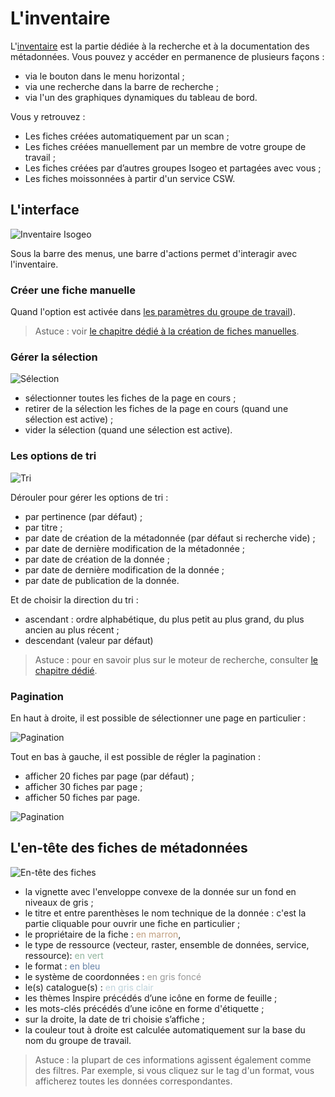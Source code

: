 # L'inventaire

L'[inventaire](https://app.isogeo.com/inventory) est la partie dédiée à la recherche et à la documentation des métadonnées. Vous pouvez y accéder en permanence de plusieurs façons :

* via le bouton dans le menu horizontal ;
* via une recherche dans la barre de recherche ;
* via l'un des graphiques dynamiques du tableau de bord.

Vous y retrouvez :

* Les fiches créées automatiquement par un scan ;
* Les fiches créées manuellement par un membre de votre groupe de travail ;
* Les fiches créées par d’autres groupes Isogeo et partagées avec vous ;
* Les fiches moissonnées à partir d'un service CSW.

## L'interface

![Inventaire Isogeo](/images/inv_global.png "Interface général de l'inventaire Isogeo")

Sous la barre des menus, une barre d'actions permet d'interagir avec l'inventaire.

### Créer une fiche manuelle

Quand l'option est activée dans [les paramètres du groupe de travail](../features/admin/group.html)).

> Astuce : voir [le chapitre dédié à la création de fiches manuelles](../features/documentation/md_new_manual.html).

### Gérer la sélection

![Sélection](/images/inv_selection.png "Gérer la sélection")

* sélectionner toutes les fiches de la page en cours ;
* retirer de la sélection les fiches de la page en cours (quand une sélection est active) ;
* vider la sélection (quand une sélection est active).

### Les options de tri

![Tri](/images/inv_order_options.png "Options de tri")

Dérouler pour gérer les options de tri :
* <i class="fa fa-star fa-fw"></i> par pertinence (par défaut) ;
* <i class="fa fa-font fa-fw"></i> par titre ;
* <i class="fa fa-calendar fa-fw text-violet"></i> par date de création de la métadonnée (par défaut si recherche vide) ;
* <i class="fa fa-calendar fa-fw text-danger"></i> par date de dernière modification de la métadonnée ;
* <i class="fa fa-calendar fa-fw text-success"></i> par date de création de la donnée ;
* <i class="fa fa-calendar fa-fw text-info"></i> par date de dernière modification de la donnée ;
* <i class="fa fa-calendar fa-fw text-warning"></i> par date de publication de la donnée.

Et de choisir la direction du tri :
* <i class="fa fa-sort-alpha-asc"></i> ascendant : ordre alphabétique, du plus petit au plus grand, du plus ancien au  plus récent ;
* <i class="fa fa-sort-alpha-desc"></i> descendant (valeur par défaut)

> Astuce : pour en savoir plus sur le moteur de recherche, consulter [le chapitre dédié](../features/inventory/search.html).

### Pagination

En haut à droite, il est possible de sélectionner une page en particulier :

![Pagination](/images/inv_pagination_browse.png "Aller à une page")

Tout en bas à gauche, il est possible de régler la pagination :
*  afficher 20 fiches par page (par défaut) ;
*  afficher 30 fiches par page ;
*  afficher 50 fiches par page.

![Pagination](/images/inv_pagination_display.png "Nombre de fiches par page")

## L'en-tête des fiches de métadonnées

![En-tête des fiches](/images/inv_ressource_header.png "Les informations affichées dans l'en-tête d'une fiche dans l'inventaire")

* la vignette avec l'enveloppe convexe de la donnée sur un fond en niveaux de gris ;
* le titre et entre parenthèses le nom technique de la donnée : c'est la partie cliquable pour ouvrir une fiche en particulier ;
* le propriétaire de la fiche : <span style="color:#C09E7E">en marron</span>,
* le type de ressource (vecteur, raster, ensemble de données, service, ressource): <span style="color:#8FB39B">en vert</span>
* le format : <span style="color:#6480a7">en bleu</span>
* le système de coordonnées : <span style="color:#999">en gris foncé</span>
* le(s) catalogue(s) : <span style="color:#bed3db">en gris clair</span>
* les thèmes Inspire précédés d’une icône en forme de feuille <i class="fa fa-leaf"></i> ;
* les mots-clés précédés d’une icône en forme d'étiquette  <i class="fa fa-tag"></i> ;
* sur la droite, la date de tri choisie s’affiche ;
* la couleur tout à droite est calculée automatiquement sur la base du nom du groupe de travail.

> Astuce : la plupart de ces informations agissent également comme des filtres. Par exemple, si vous cliquez sur le tag d'un format, vous afficherez toutes les données correspondantes.
